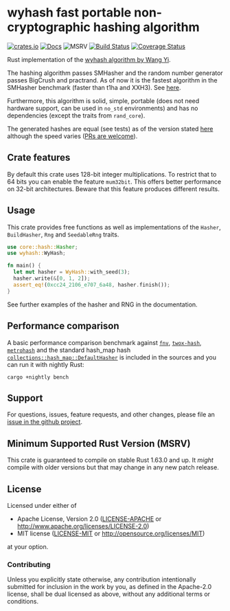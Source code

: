 # wyhash fast portable non-cryptographic hashing algorithm

[![crates.io](https://img.shields.io/crates/v/wyhash.svg)](https://crates.io/crates/wyhash)
[![Docs](https://docs.rs/wyhash/badge.svg)](https://docs.rs/wyhash)
![MSRV](https://img.shields.io/badge/rustc-1.63+-blue.svg)
[![Build Status](https://github.com/eldruin/wyhash-rs/workflows/Build/badge.svg)](https://github.com/eldruin/wyhash-rs/actions?query=workflow%3ABuild)
[![Coverage Status](https://coveralls.io/repos/github/eldruin/wyhash-rs/badge.svg?branch=master)](https://coveralls.io/github/eldruin/wyhash-rs?branch=master)

Rust implementation of the [wyhash algorithm by Wang Yi][original].

The hashing algorithm passes SMHasher and the random number generator passes BigCrush and practrand.
As of now it is the fastest algorithm in the SMHasher benchmark (faster than t1ha and XXH3).
See [here][original].

Furthermore, this algorithm is solid, simple, portable (does not need hardware support, can be
used in `no_std` environments) and has no dependencies (except the traits from `rand_core`).

The generated hashes are equal (see tests) as of the version stated [here][original-version]
although the speed varies ([PRs are welcome][issue-tracker]).

## Crate features

By default this crate uses 128-bit integer multiplications.
To restrict that to 64 bits you can enable the feature `mum32bit`. This offers better
performance on 32-bit architectures.
Beware that this feature produces different results.

## Usage

This crate provides free functions as well as implementations of the `Hasher`, `BuildHasher`, `Rng` and
`SeedableRng` traits.

```rust
use core::hash::Hasher;
use wyhash::WyHash;

fn main() {
  let mut hasher = WyHash::with_seed(3);
  hasher.write(&[0, 1, 2]);
  assert_eq!(0xcc24_2106_e707_6a48, hasher.finish());
}
```

See further examples of the hasher and RNG in the documentation.


## Performance comparison

A basic performance comparison benchmark against [`fnv`], [`twox-hash`], [`metrohash`]
and the standard hash_map hash [`collections::hash_map::DefaultHasher`][hash-map-hash]
is included in the sources and you can run it with nightly Rust:

```
cargo +nightly bench
```

[`fnv`]: https://crates.io/crates/fnv
[`twox-hash`]: https://crates.io/crates/twox-hash
[`metrohash`]: https://crates.io/crates/metrohash
[hash-map-hash]: https://doc.rust-lang.org/std/collections/hash_map/struct.DefaultHasher.html

## Support

For questions, issues, feature requests, and other changes, please file an
[issue in the github project][issue-tracker].

## Minimum Supported Rust Version (MSRV)

This crate is guaranteed to compile on stable Rust 1.63.0 and up. It *might*
compile with older versions but that may change in any new patch release.

## License

Licensed under either of

 * Apache License, Version 2.0 ([LICENSE-APACHE](LICENSE-APACHE) or
   http://www.apache.org/licenses/LICENSE-2.0)
 * MIT license ([LICENSE-MIT](LICENSE-MIT) or
   http://opensource.org/licenses/MIT)

at your option.

### Contributing

Unless you explicitly state otherwise, any contribution intentionally submitted
for inclusion in the work by you, as defined in the Apache-2.0 license, shall
be dual licensed as above, without any additional terms or conditions.

[issue-tracker]: https://github.com/eldruin/wyhash-rs/issues
[original]: https://github.com/wangyi-fudan/wyhash
[original-version]: https://github.com/eldruin/wyhash-rs/blob/master/comparison/original/CMakeLists.txt
